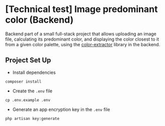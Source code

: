 # [Technical test] Image predominant color (Backend)

Backend part of a small full-stack project that allows uploading an image file, calculating its predominant color, 
and displaying the color closest to it from a given color palette, using the 
<a href="https://github.com/thephpleague/color-extractor" target="_blank">color-extractor</a> library in the backend.

## Project Set Up

* Install dependencies
```
composer install
```

* Create the `.env` file
```
cp .env.example .env
```

* Generate an app encryption key in the `.env` file
```
php artisan key:generate
```
